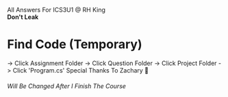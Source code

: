 All Answers For ICS3U1 @ RH King <br>
<b> Don't Leak </b>

<h1>Find Code (Temporary)</h1>
-> Click Assignment Folder
-> Click Question Folder
-> Click Project Folder
-> Click 'Program.cs'
Special Thanks To Zachary 🙏 <be>

<h6>Will Be Changed After I Finish The Course</h6>
